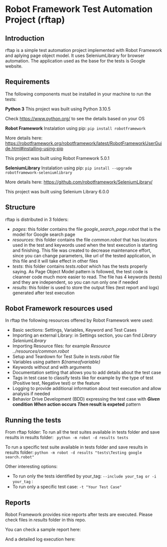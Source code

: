 # Robot Framework Test Automation Project (rftap)

## Introduction
rftap is a simple test automation project implemented with Robot Framework and aplying page object model. 
It uses SeleniumLibrary for browser automation.
The application used as the base for the tests is Google website.

## Requirements
The following components must be installed in your machine to run the tests:

**Python 3**
This project was built using Python 3.10.5

Check https://www.python.org/ to see the details based on your OS


**Robot Framework**
Instalation using pip: ```pip install robotframework```

More details here: https://robotframework.org/robotframework/latest/RobotFrameworkUserGuide.html#installing-using-pip

This project was built using Robot Framework 5.0.1


**SeleniumLibrary**
Instalation using pip: ```pip install --upgrade robotframework-seleniumlibrary```

More details here: https://github.com/robotframework/SeleniumLibrary/

This project was built using Selenium Library 6.0.0


## Structure
rftap is distributed in 3 folders:
- _pages_: this folder contains the file *google_search_page.robot* that is the model for Google search page
- _resources_: this folder contains the file _common.robot_ that has locators used in the test and keywords used when the test execution is starting and finishing. This file was created to decrease maintenance effort, since you can change parameters, like url of the tested application, in this file and it will take effect in other files
- _tests_: this folder contains _tests.robot_ which has the tests properly saying. As Page Object Model pattern is followed, the test code is cleanner code much more easier to read. The file has 4 keywords (tests) and they are independent, so you can run only one if needed
- _results_: this folder is used to store the output files (test report and logs) generated after test execution


## Robot Framework resources used
In rftap the following resources offered by Robot Framework were used:
- Basic sections: Settings, Variables, Keyword and Test Cases
- Importing an external Library: in Settings section, you can find *Library  SeleniumLibrary*
- Importing Resource files: for example *Resource  ../resources/common.robot*
- Setup and Teardown for Test Suite in _tests.robot_ file
- Variables using pattern _${nameofvariable}_
- Keywords without and with arguments
- Documentation setting that allows you to add details about the test case
- Tags in test case to classify tests like for example by the type of test (Positive test, Negative test) or the feature
- Logging to provide additional information about test execution and allow analysis if needed 
- Behavior Drive Development (BDD) expressing the test case with **_Given_ condition _When_ action occurs _Then_ result is expeted** pattern

## Running the tests
From rftap folder: 
To run all the test suites available in tests folder and save results in results folder:
``` python -m robot -d results tests```

To run a specific test suite available in tests folder and save results in results folder:
``` python -m robot -d results "tests\Testing google search.robot" ```

Other interesting options:
- To run only the tests identified by your_tag: ``` --include your_tag or -i your_tag ``` :
- To run only a specific test case: ``` -t "Your Test Case" ``` 

## Reports
Robot Framework provides nice reports after tests are executed. Please check files in _results_ folder in this repo.

You can check a sample report here:

And a detailed log execution here:

